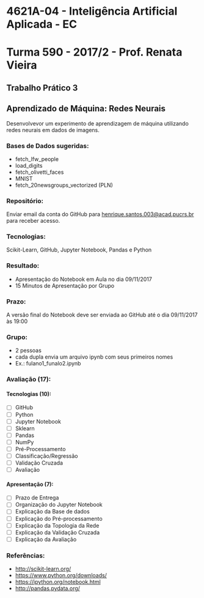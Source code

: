 # 4621A-04 - Inteligência Artificial Aplicada - EC
# Turma 590 - 2017/2 - Prof. Renata Vieira
## Trabalho Prático 3
## Aprendizado de Máquina: Redes Neurais

Desenvolvevor um experimento de aprendizagem de máquina utilizando redes neurais em dados de imagens. 

### Bases de Dados sugeridas:
- fetch_lfw_people
- load_digits
- fetch_olivetti_faces
- MNIST
- fetch_20newsgroups_vectorized (PLN)

### Repositório: 
Enviar email da conta do GitHub para henrique.santos.003@acad.pucrs.br para receber acesso.

### Tecnologias: 
Scikit-Learn, GitHub, Jupyter Notebook, Pandas e Python

### Resultado: 
- Apresentação do Notebook em Aula no dia 09/11/2017
- 15 Minutos de Apresentação por Grupo

### Prazo: 
A versão final do Notebook deve ser enviada ao GitHub até o dia 09/11/2017 às 19:00

### Grupo:
 - 2 pessoas
 - cada dupla envia um arquivo ipynb com seus primeiros nomes
 - Ex.: fulano1_funalo2.ipynb

### Avaliação (17):

#### Tecnologias (10):
- [ ] GitHub
- [ ] Python
- [ ] Jupyter Notebook
- [ ] Sklearn
- [ ] Pandas
- [ ] NumPy
- [ ] Pré-Processamento
- [ ] Classificação/Regressão
- [ ] Validação Cruzada
- [ ] Avaliação

#### Apresentação (7):
- [ ] Prazo de Entrega
- [ ] Organização do Jupyter Notebook
- [ ] Explicação da Base de dados
- [ ] Explicação do Pré-processamento
- [ ] Explicação da Topologia da Rede
- [ ] Explicação da Validação Cruzada
- [ ] Explicação da Avaliação

### Referências:
- http://scikit-learn.org/
- https://www.python.org/downloads/
- https://ipython.org/notebook.html
- http://pandas.pydata.org/

